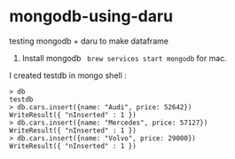 # mongodb-using-daru
testing mongodb + daru to make dataframe

1. Install mongodb ` brew services start mongodb` for mac.

I created testdb in mongo shell : 

```
> db
testdb
> db.cars.insert({name: "Audi", price: 52642})
WriteResult({ "nInserted" : 1 })
> db.cars.insert({name: "Mercedes", price: 57127})
WriteResult({ "nInserted" : 1 })
> db.cars.insert({name: "Volvo", price: 29000})
WriteResult({ "nInserted" : 1 })
```

